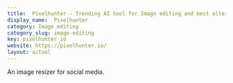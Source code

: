 ```yaml
---
title:  Pixelhunter - Trending AI tool for Image editing and best alternatives
display_name:  Pixelhunter
category: Image editing
category_slug: image-editing
key: pixelhunter_io
website: https://pixelhunter.io/
layout: aitool
---
```


An image resizer for social media.
